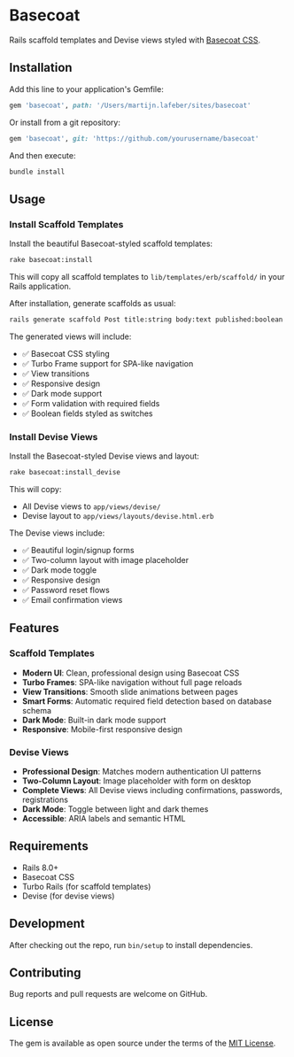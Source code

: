# Basecoat

Rails scaffold templates and Devise views styled with [Basecoat CSS](https://basecoatui.com).

## Installation

Add this line to your application's Gemfile:

```ruby
gem 'basecoat', path: '/Users/martijn.lafeber/sites/basecoat'
```

Or install from a git repository:

```ruby
gem 'basecoat', git: 'https://github.com/yourusername/basecoat'
```

And then execute:

```bash
bundle install
```

## Usage

### Install Scaffold Templates

Install the beautiful Basecoat-styled scaffold templates:

```bash
rake basecoat:install
```

This will copy all scaffold templates to `lib/templates/erb/scaffold/` in your Rails application.

After installation, generate scaffolds as usual:

```bash
rails generate scaffold Post title:string body:text published:boolean
```

The generated views will include:
- ✅ Basecoat CSS styling
- ✅ Turbo Frame support for SPA-like navigation
- ✅ View transitions
- ✅ Responsive design
- ✅ Dark mode support
- ✅ Form validation with required fields
- ✅ Boolean fields styled as switches

### Install Devise Views

Install the Basecoat-styled Devise views and layout:

```bash
rake basecoat:install_devise
```

This will copy:
- All Devise views to `app/views/devise/`
- Devise layout to `app/views/layouts/devise.html.erb`

The Devise views include:
- ✅ Beautiful login/signup forms
- ✅ Two-column layout with image placeholder
- ✅ Dark mode toggle
- ✅ Responsive design
- ✅ Password reset flows
- ✅ Email confirmation views

## Features

### Scaffold Templates

- **Modern UI**: Clean, professional design using Basecoat CSS
- **Turbo Frames**: SPA-like navigation without full page reloads
- **View Transitions**: Smooth slide animations between pages
- **Smart Forms**: Automatic required field detection based on database schema
- **Dark Mode**: Built-in dark mode support
- **Responsive**: Mobile-first responsive design

### Devise Views

- **Professional Design**: Matches modern authentication UI patterns
- **Two-Column Layout**: Image placeholder with form on desktop
- **Complete Views**: All Devise views including confirmations, passwords, registrations
- **Dark Mode**: Toggle between light and dark themes
- **Accessible**: ARIA labels and semantic HTML

## Requirements

- Rails 8.0+
- Basecoat CSS
- Turbo Rails (for scaffold templates)
- Devise (for devise views)

## Development

After checking out the repo, run `bin/setup` to install dependencies.

## Contributing

Bug reports and pull requests are welcome on GitHub.

## License

The gem is available as open source under the terms of the [MIT License](https://opensource.org/licenses/MIT).
